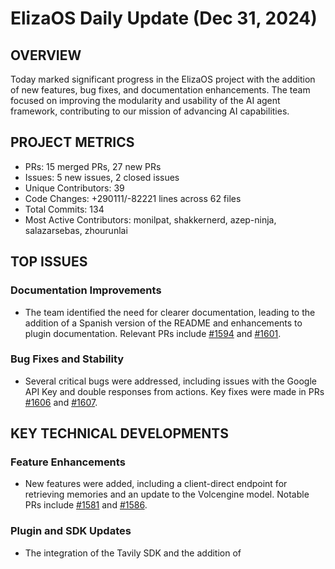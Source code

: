 # ElizaOS Daily Update (Dec 31, 2024)

## OVERVIEW 
Today marked significant progress in the ElizaOS project with the addition of new features, bug fixes, and documentation enhancements. The team focused on improving the modularity and usability of the AI agent framework, contributing to our mission of advancing AI capabilities.

## PROJECT METRICS
- PRs: 15 merged PRs, 27 new PRs
- Issues: 5 new issues, 2 closed issues
- Unique Contributors: 39
- Code Changes: +290111/-82221 lines across 62 files
- Total Commits: 134
- Most Active Contributors: monilpat, shakkernerd, azep-ninja, salazarsebas, zhourunlai

## TOP ISSUES
### Documentation Improvements
- The team identified the need for clearer documentation, leading to the addition of a Spanish version of the README and enhancements to plugin documentation. Relevant PRs include [#1594](https://github.com/elizaos/eliza/pull/1594) and [#1601](https://github.com/elizaos/eliza/pull/1601).

### Bug Fixes and Stability
- Several critical bugs were addressed, including issues with the Google API Key and double responses from actions. Key fixes were made in PRs [#1606](https://github.com/elizaos/eliza/pull/1606) and [#1607](https://github.com/elizaos/eliza/pull/1607).

## KEY TECHNICAL DEVELOPMENTS
### Feature Enhancements
- New features were added, including a client-direct endpoint for retrieving memories and an update to the Volcengine model. Notable PRs include [#1581](https://github.com/elizaos/eliza/pull/1581) and [#1586](https://github.com/elizaos/eliza/pull/1586).

### Plugin and SDK Updates
- The integration of the Tavily SDK and the addition of